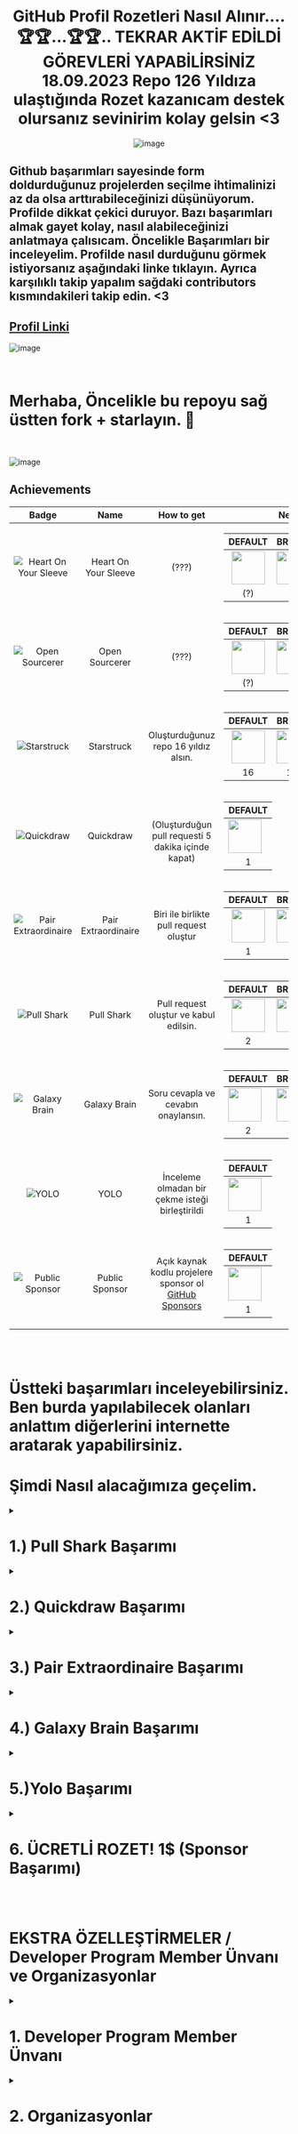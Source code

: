 <h1 align="center"> GitHub Profil Rozetleri Nasıl Alınır....🏆🏆...🏆🏆..
TEKRAR AKTİF EDİLDİ GÖREVLERİ YAPABİLİRSİNİZ 18.09.2023
Repo 126 Yıldıza ulaştığında Rozet kazanıcam destek olursanız sevinirim kolay gelsin <3 </h1>
<div align="center">
  
![image](https://user-images.githubusercontent.com/76253089/207732664-ad09ce9a-d336-4078-83e2-937c8b644ebe.png)


  
</div>

## Github başarımları sayesinde form doldurduğunuz projelerden seçilme ihtimalinizi az da olsa arttırabileceğinizi düşünüyorum. Profilde dikkat çekici duruyor. Bazı başarımları almak gayet kolay, nasıl alabileceğinizi anlatmaya çalısıcam. Öncelikle Başarımları bir inceleyelim. Profilde nasıl durduğunu görmek istiyorsanız aşağındaki linke tıklayın. Ayrıca karşılıklı takip yapalım sağdaki contributors kısmındakileri takip edin. <3

 <h2> <a href="https://github.com/kriptodostu" target="_blank">Profil Linki</a> </h2>
 
![image](https://user-images.githubusercontent.com/76253089/206989656-f57f282b-85ef-4c08-b632-bdc5ebac3ce9.png)


<br>

# Merhaba, Öncelikle bu repoyu sağ üstten fork + starlayın. 🥇
<br>

![image](https://user-images.githubusercontent.com/76253089/206909805-28666435-4b75-4ca0-b44b-83241bcd33dc.png) <br>


## Achievements

| Badge | Name | How to get | Needed amount | 
| :-: | :-: | :-: | :-: |
| ![Heart On Your Sleeve](https://github.githubassets.com/images/modules/profile/achievements/heart-on-your-sleeve-default.png) | Heart On Your Sleeve | (???) | <table>  <thead>  <tr>  <th>DEFAULT</th> <th>BRONZE</th>  <th>SILVER</th>  <th>GOLD</th>  </tr>  </thead>  <tbody>  <tr>  <td align="center"><img src="https://github.githubassets.com/images/modules/profile/achievements/heart-on-your-sleeve-default.png" width="60px"></td>   <td><img src="https://github.githubassets.com/images/modules/profile/achievements/heart-on-your-sleeve-bronze.png" width="60px" align="center"></td>  <td><img src="https://github.githubassets.com/images/modules/profile/achievements/heart-on-your-sleeve-silver.png" width="60px"></td>  <td><img src="https://github.githubassets.com/images/modules/profile/achievements/heart-on-your-sleeve-gold.png" width="60px"></td>  </tr>  <tr>  <td align="center">(?)</td>  <td align="center">(?)</td>  <td align="center">(?)</td>  <td align="center">(?)</td>  </tr>   </tbody>  </table> |
| ![Open Sourcerer](https://github.githubassets.com/images/modules/profile/achievements/open-sourcerer-default.png) | Open Sourcerer | (???) | <table>  <thead>  <tr>  <th>DEFAULT</th> <th>BRONZE</th>  <th>SILVER</th>  <th>GOLD</th>  </tr>  </thead>  <tbody>  <tr>  <td align="center"><img src="https://github.githubassets.com/images/modules/profile/achievements/open-sourcerer-default.png" width="60px"></td>   <td><img src="https://github.githubassets.com/images/modules/profile/achievements/open-sourcerer-bronze.png" width="60px" align="center"></td>  <td><img src="https://github.githubassets.com/images/modules/profile/achievements/open-sourcerer-silver.png" width="60px"></td>  <td><img src="https://github.githubassets.com/images/modules/profile/achievements/open-sourcerer-gold.png" width="60px"></td>  </tr>  <tr>  <td align="center">(?)</td>  <td align="center">(?)</td>  <td align="center">(?)</td>  <td align="center">(?)</td>  </tr>   </tbody>  </table> |
| ![Starstruck](https://github.githubassets.com/images/modules/profile/achievements/starstruck-default.png)                 | Starstruck         | Oluşturduğunuz repo 16 yıldız alsın. | <table>  <thead>  <tr>  <th>DEFAULT</th> <th>BRONZE</th>  <th>SILVER</th>  <th>GOLD</th>  </tr>  </thead>  <tbody>  <tr>  <td align="center"><img src="https://github.githubassets.com/images/modules/profile/achievements/starstruck-default.png" width="60px"></td>   <td><img src="https://github.githubassets.com/images/modules/profile/achievements/starstruck-bronze.png" width="60px" align="center"></td>  <td><img src="https://github.githubassets.com/images/modules/profile/achievements/starstruck-silver.png" width="60px"></td>  <td><img src="https://github.githubassets.com/images/modules/profile/achievements/starstruck-gold.png" width="60px"></td>  </tr>  <tr>  <td align="center">16</td>  <td align="center">128</td>  <td align="center">512</td>  <td align="center">4096</td>  </tr>   </tbody>  </table>      |
| ![Quickdraw](https://github.githubassets.com/images/modules/profile/achievements/quickdraw-default.png)                 | Quickdraw        | <br>(Oluşturduğun pull requesti 5 dakika içinde kapat) | <table>  <thead>  <tr>  <th>DEFAULT</th>  </tr>  </thead>  <tbody>  <tr>  <td><img src="https://github.githubassets.com/images/modules/profile/achievements/quickdraw-default.png" width="60px"></td> </tr>  <tr>  <td align="center">1</td> </tr>   </tbody>  </table> |
| ![Pair Extraordinaire](https://github.githubassets.com/images/modules/profile/achievements/pair-extraordinaire-default.png)     | Pair Extraordinaire  | Biri ile birlikte pull request oluştur | <table>  <thead>  <tr>  <th>DEFAULT</th> <th>BRONZE</th>  <th>SILVER</th>  <th>GOLD</th>  </tr>  </thead>  <tbody>  <tr>  <td align="center"><img src="https://github.githubassets.com/images/modules/profile/achievements/pair-extraordinaire-default.png" width="60px"></td>   <td><img src="https://github.githubassets.com/images/modules/profile/achievements/pair-extraordinaire-bronze.png" width="60px" align="center"></td>  <td><img src="https://github.githubassets.com/images/modules/profile/achievements/pair-extraordinaire-silver.png" width="60px"></td>  <td><img src="https://github.githubassets.com/images/modules/profile/achievements/pair-extraordinaire-gold.png" width="60px"></td>  </tr>  <tr>  <td align="center">1</td>  <td align="center">10</td>  <td align="center">24</td>  <td align="center">48</td>  </tr>   </tbody>  </table>      |
| ![Pull Shark](https://github.githubassets.com/images/modules/profile/achievements/pull-shark-default.png)     | Pull Shark  | Pull request oluştur ve kabul edilsin. | <table>  <thead>  <tr>  <th>DEFAULT</th> <th>BRONZE</th>  <th>SILVER</th>  <th>GOLD</th>  </tr>  </thead>  <tbody>  <tr>  <td align="center"><img src="https://github.githubassets.com/images/modules/profile/achievements/pull-shark-default.png" width="60px"></td>   <td><img src="https://github.githubassets.com/images/modules/profile/achievements/pull-shark-bronze.png" width="60px" align="center"></td>  <td><img src="https://github.githubassets.com/images/modules/profile/achievements/pull-shark-silver.png" width="60px"></td>  <td><img src="https://github.githubassets.com/images/modules/profile/achievements/pull-shark-gold.png" width="60px"></td>  </tr>  <tr>  <td align="center">2</td>  <td align="center">16</td>  <td align="center">128</td>  <td align="center">1024</td>  </tr>   </tbody>  </table>      |
| ![Galaxy Brain](https://github.githubassets.com/images/modules/profile/achievements/galaxy-brain-default.png) | Galaxy Brain | Soru cevapla ve cevabın onaylansın.<br> | <table>  <thead>  <tr>  <th>DEFAULT</th> <th>BRONZE</th>  <th>SILVER</th>  <th>GOLD</th>  </tr>  </thead>  <tbody>  <tr>  <td><img src="https://github.githubassets.com/images/modules/profile/achievements/galaxy-brain-default.png" width="60px"></td>  <td><img src="https://github.githubassets.com/images/modules/profile/achievements/galaxy-brain-bronze.png" width="60px" align="center"></td>  <td><img src="https://github.githubassets.com/images/modules/profile/achievements/galaxy-brain-silver.png" width="60px"></td>  <td><img src="https://github.githubassets.com/images/modules/profile/achievements/galaxy-brain-gold.png" width="60px"></td>  </tr>  <tr>  <td align="center">2</td> <td align="center">8</td>  <td align="center">16</td>  <td align="center">32</td>  </tr>   </tbody>  </table>
| ![YOLO](https://github.githubassets.com/images/modules/profile/achievements/yolo-default.png)                 | YOLO        | İnceleme olmadan bir çekme isteği birleştirildi | <table>  <thead>  <tr>  <th>DEFAULT</th>  </tr>  </thead>  <tbody>  <tr>  <td><img src="https://github.githubassets.com/images/modules/profile/achievements/yolo-default.png" width="60px"></td> </tr>  <tr>  <td align="center">1</td> </tr>   </tbody>  </table> |
| ![Public Sponsor](https://github.githubassets.com/images/modules/profile/achievements/public-sponsor-default.png)                 | Public Sponsor        | Açık kaynak kodlu projelere sponsor ol [GitHub Sponsors](https://github.com/sponsors) | <table>  <thead>  <tr>  <th>DEFAULT</th>  </tr>  </thead>  <tbody>  <tr>  <td><img src="https://github.githubassets.com/images/modules/profile/achievements/public-sponsor-default.png" width="60px"></td> </tr>  <tr>  <td align="center">1</td> </tr>   </tbody>  </table> |

<br>
<br>

# Üstteki başarımları inceleyebilirsiniz. Ben burda yapılabilecek olanları anlattım diğerlerini internette aratarak yapabilirsiniz.

# Şimdi Nasıl alacağımıza geçelim. 
<details>
  <summary> <h1> 1.) Pull Shark Başarımı</summary> </h1>
  
![image](https://user-images.githubusercontent.com/76253089/206911235-310c096c-3a02-4373-9838-88aab91194e0.png)
<h3> Bu başarım için 2 kere Pull Request oluşturmanız gerekiyor. Bu repo üzerinden işlemleri gerçekleştiricez.

# Önce Bu repoyu sağ üstten forklayın, Sonra profilinize gidip Repositories kısmından Github-Basarimlar reposuna girin.</h3>

# İşaretlediğim kalem işaretine tıklayıp düzenleme aşamasına gelin
![image](https://user-images.githubusercontent.com/76253089/206911370-11792ad3-9289-4719-b2db-e8ed7774288d.png)

# İşaretlediğim yazının sonuna nokta koyun (.) 
![image](https://user-images.githubusercontent.com/76253089/206911480-6ee927f2-0fa7-4d6f-aeea-256d47096e28.png)

# Sayfayı aşağı çekin ve Commit changes kısmındaki "Create a new branch .... start a pull requesti seçin ve Propose changes tusuna basın
![image](https://user-images.githubusercontent.com/76253089/206911522-a8f4a78e-5ff3-4311-b8fa-bbd444cbf64f.png)

# Burda ise direk Create Pull Requeste basın
![image](https://user-images.githubusercontent.com/76253089/206911691-2684f01f-4cbf-457d-b6bf-a8ee0a404e7f.png)

# Şimdi oluşturduğunuz Pull Requesti bana iletmeniz gerekiyor alttakine tıklayın
 <h2> <a href="https://github.com/kriptodostu/Github-Basarimlar/compare/" target="_blank">Buraya tıklayın!</a> </h2>
<br>

# Buraya dikkat edin Bu şekilde olması gerekiyor onu ayarlayın <br>
  ![image](https://user-images.githubusercontent.com/76253089/206920394-3b685ebc-2ada-4775-826a-86216fd82576.png)
base reposity: kriptodostu/Github-Basarimlar base: main <- kullaniciadin/Github-basarimlar compare: forkismi-patch-1
![image](https://user-images.githubusercontent.com/76253089/206915095-cc3bbff1-d5d0-40bf-bfb2-8d2f9c2ae7ec.png)
# Ayarladıktan sonra Create Pull request diyip açılan ekranda Tekrar pull requeste basın
![image](https://user-images.githubusercontent.com/76253089/206915324-eba6b284-b95f-4db5-b109-2083195a061d.png)

# Bu işlemi 2 kere tekrarlayın. Başarım için 2 kere Pull Request oluşturmalısınız.Ben onayladıktan sonra rozetleriniz hesabınıza tanımlanacak. İletişim için tgden yazabilirsiniz @enzifiri
</details>

  
  <details>
  <summary> <h1> 2.) Quickdraw Başarımı</summary> </h1>
    <img width="148" alt="quickdraw-default" src="https://user-images.githubusercontent.com/76253089/206917825-c542872e-6413-401d-8076-bbe4786af1cf.png">
    <h3> Bu başarımda da pull request yapmamız gerekiyor ama bu sefer açtığınız pull requesti close diyip kapatacaksınız. </h3>
    
    
 # Shark Başarımındaki gibi bu repoyu forklayın ve forkladığınız repoyu düzenlemeye geçin. Sonrasında pull requesti oluşturun.
![image](https://user-images.githubusercontent.com/76253089/206917890-c9634194-5848-417f-bd12-fe7e4c70b4f0.png)
    
<br>
    
 # Sonra açılan sayfada işaretli yere basıp pull requesti kapatın işlem bu kadar basit...
    
![image](https://user-images.githubusercontent.com/76253089/206918372-765a550e-6aba-43f5-9f0d-95595cda51cd.png)
    
  </details>
  
  <details>
  <summary> <h1> 3.) Pair Extraordinaire Başarımı</summary> </h1>
  
<img width="148" alt="pair-extraordinaire-default" src="https://user-images.githubusercontent.com/76253089/206920463-8e7d274c-f5c2-4193-9194-0355b493f21d.png">

<h3> Bu başarım için pull request oluşturucaz, yorum kısmına verdiğim kodu yazıp öyle isteği göndereceksiniz.

# Önce Bu repoyu sağ üstten forklayın, Sonra profilinize gidip Repositories kısmından Github-Basarimlar reposuna girin.</h3>

# İşaretlediğim kalem işaretine tıklayıp düzenleme aşamasına gelin
![image](https://user-images.githubusercontent.com/76253089/206911370-11792ad3-9289-4719-b2db-e8ed7774288d.png)

# İşaretlediğim yazının sonuna nokta koyun (.) 
![image](https://user-images.githubusercontent.com/76253089/206911480-6ee927f2-0fa7-4d6f-aeea-256d47096e28.png)

# Sayfayı aşağı çekin ve Commit changes kısmındaki "Create a new branch .... start a pull requesti seçin ve altta verdiğim komutu yorum kısmına yapıştırın. Propose changes tusuna basın
    
```
Co-authored-by: Kral001 <kral16024@gmail.com>
Co-authored-by: @kriptodostu <kriptodostu@gmail.com>
```
    
![image](https://user-images.githubusercontent.com/76253089/206920157-95529e70-a1f4-4b67-a37d-741550558aca.png)

# Burda ise direk Create Pull Requeste basın
![image](https://user-images.githubusercontent.com/76253089/206911691-2684f01f-4cbf-457d-b6bf-a8ee0a404e7f.png)

# Şimdi oluşturduğunuz Pull Requesti bana iletmeniz gerekiyor alttaki yazıya tıklayın
 <h2> <a href="https://github.com/kriptodostu/Github-Basarimlar/compare/" target="_blank">Buraya tıklayın!</a> </h2>
<br>

# Buraya dikkat edin açılan ekranda bu kısmı düzenlemeniz lazım aşağıdaki örnek foto ve yazıyı inceleyebilirsiniz. <br>
![image](https://user-images.githubusercontent.com/76253089/206920394-3b685ebc-2ada-4775-826a-86216fd82576.png)

base reposity: kriptodostu/Github-Basarimlar base: main <- kullaniciadin/Github-basarimlar compare: forkismi-patch-1
![image](https://user-images.githubusercontent.com/76253089/206915095-cc3bbff1-d5d0-40bf-bfb2-8d2f9c2ae7ec.png)
# Ayarladıktan sonra Create Pull request diyip açılan ekranda Tekrar pull requeste basın
![image](https://user-images.githubusercontent.com/76253089/206915324-eba6b284-b95f-4db5-b109-2083195a061d.png)

# İşlem bu kadardı.. Sonrasında pull requestinizin onaylanmasını bekleyin. Sorunuz varsa Rues Community chat üzerinden beni etiketleyerek sorabilirsiniz @enzifiri
</details>

   
<details>
  <summary> <h1> 4.) Galaxy Brain Başarımı </summary> </h1>
  
  <img width="148" alt="galaxy-brain-default" src="https://user-images.githubusercontent.com/76253089/206925619-918db619-98d9-4bdc-aeb1-6aad99d7ba35.png">
  
<br>
  
  ## Bu rozet için 2 adet soruya cevap verip, soru sahibinin cevabınızı onaylaması gerekmektedir.

## Öncelikle alttaki yazıya tıklayın açılan sayfada cevaplanmamış herhangi bi soruya girin
<h2> <a href="https://github.com/kriptodostu/Github-Basarimlar/discussions" target="_blank">Buraya tıklayın!</a> </h2>
  
![image](https://user-images.githubusercontent.com/76253089/206925855-b905faa2-b59b-4ac8-948d-2b3023139d13.png)

## Sonra herhangi bi yazı yazıp comment tusuna basın
![image](https://user-images.githubusercontent.com/76253089/206925984-673f1913-ff44-4421-b7cf-d77a13a4db89.png)

## Rozet için 2 soruyu yanıtlamanız gerekiyor. Aynı soruya 2 kere cevap veremiyorsunuz. Geri dönüp farklı soruyu yanıtlayın.

## Soruları ben tek tek yazıyorum eğer boşta soru kalmamışsa telegramdan bana ulaşın @enzifiri

  </details>
  
  <details>
  <summary> <h1> 5.)Yolo Başarımı </summary> </h1>
    
![image](https://user-images.githubusercontent.com/76253089/207735460-88ac55e1-a1fa-4300-98bf-2bb7a51b3d5d.png)
    
  ## Bu rozet için oluşturduğunuz repoya bir kullanıcı atayacaksınız, sonrasında pull request oluşturup inceleyen olarak eklediğiniz kişiyi seçeceksiniz.
  
  # Profilinize gidin ve yeni repo oluşturun
  
  ![image](https://user-images.githubusercontent.com/76253089/206999008-3cb99795-dffa-4236-9115-ab71acd12304.png)

  # Açılan ekranda aşağıdaki ayarların aynısını yapın ve create tusuna basın.
  
  ![image](https://user-images.githubusercontent.com/76253089/206999222-87cea311-54c4-4a44-b89f-89c458e5e633.png)

  # Sırasıyla işaretlediğim yerlere basın
  
  ![image](https://user-images.githubusercontent.com/76253089/206999890-4b4f2e6b-4b78-4ab3-9a72-64991da12236.png)
  
  # E posta adresimi yazmanız gerekiyor, bu işlem beni sizin reponuzda değişiklik yapabilmemi sağlıyor.
  
  ```
  kriptodostu@gmail.com
  ```
  
![image](https://user-images.githubusercontent.com/76253089/207000155-15560761-0330-40d4-8435-058105bd2b11.png)

  ## Sonra reponuza geri dönün ve kalem butonuna basıp reponuzu düzenleyin. Herhangi bi yere nokta koyun ve aşağı çekin pull request oluşturun.

  ![image](https://user-images.githubusercontent.com/76253089/207000489-86a95a57-7a00-4c70-82dd-8e4da473c7f1.png)

  ## Açılan sayfada sağda Reviewers kısmı var beni oraya ekleyin ve create pull requeste basın 
  
  ![image](https://user-images.githubusercontent.com/76253089/207000717-c030e1f1-52f6-4163-b6ce-692463e22af4.png)

  ## Repo sizin olduğu için pull requesti direk merge ederek onaylayabiliyorsunuz. İşlem bu kadardı

  ![image](https://user-images.githubusercontent.com/76253089/207000883-4ac00127-f57e-440f-9d05-02ba2f404fe9.png)

  ## Dikkat, reviewers kısmında gözükmüyorsam muhtemelen isteğinizi onaylamamışımdır. Bana telegramdan github kullanıcı adınızı iletin Telegramım @enzifiri
</details>

  

 <details>
  <summary> <h1> 6. ÜCRETLİ ROZET! 1$ (Sponsor Başarımı) </summary> </h1>
   
![image](https://user-images.githubusercontent.com/76253089/207735554-205d7a96-e594-4975-b14f-fb588abd3aa2.png)

  # Arkadaşlar bu rozeti alabilmek için açık kaynak kodlu bir projeye (profile de olabilir ama projeyi öneririm) sponsor olmanız gerekiyor, ben bunu curl projesine 1 dolar yatırarak yaptım dilerseniz siz de hem rozeti hem de + sponsoring kısmını açabilirsiniz. Aşağıdan profilimi inceleyebilirsiniz.

  ![image](https://user-images.githubusercontent.com/76253089/207731053-67a9c855-922c-431f-95b1-ead64cb79129.png)

  ![image](https://user-images.githubusercontent.com/76253089/207730963-fb2f906f-c85c-4679-8b63-a832f22e2fec.png)
  
  # Curl projesinin sponsor kısmına git, sponsor tuşuna tıklayacaksınız aşağıdakı bağlantıdan direk gidebilirsiniz
  
  <h2> <a href="https://github.com/sponsors/curl?frequency=one-time&" target="_blank">Buraya tıklayın!</a> </h2>
  
  # Select a tier kısmının One-Time olduğundan emin olun ve oraya 1$ yazın, sonra select tusuna tıklayın.
  
  ![image](https://user-images.githubusercontent.com/76253089/207731463-3aa88971-4b39-458e-bda7-87020f122fe4.png)

  # Sonrasında sizden ödeme için kart bilgilerini istiyor o bilgileri girdikten sonra son bir işlem kalıyor, aşağıda belirttiğim gibi yapın ve sponsor curla basın işlem bu kadar...

![image](https://user-images.githubusercontent.com/76253089/207731917-dd355b96-997d-4b39-9370-fa4dcf92af89.png)
   
</details>

<br>
    
<br>
    
<h1> EKSTRA ÖZELLEŞTİRMELER / Developer Program Member Ünvanı ve Organizasyonlar </h1>

<details>
      
<summary> <h1> 1. Developer Program Member Ünvanı </summary> </h1>
  
![image](https://user-images.githubusercontent.com/76253089/207735766-2ebcc4dd-00ac-43d7-9ff8-a33323c883a4.png)

<br>
  
## Merhaba bu ünvanı almak için mail + websitenizin olması gerekiyor. Benim websitemi referans gösterebilirsiniz. Aşağıdaki linke gidin ve işaretlediğim kısıma basın.

 <h2> <a href="https://docs.github.com/en/developers/overview/github-developer-program" target="_blank">Site Linki</a> </h2>

![image](https://user-images.githubusercontent.com/76253089/207733337-2850692d-0617-4880-8120-81ec735e40de.png)
 
<br>
  
## Açılan kısımda kayıt ekranı açılacak işaretlediğim alanda Email + Website istiyor, Email adresinize kendi adresinizi website kısmına aşağıdaki siteyi girin
      
```
https://enzifiri.me/
```

![image](https://user-images.githubusercontent.com/76253089/207736042-f7b4444d-17f2-44c7-acf1-42851c861e10.png)
      
<br>
  
## Bilgileri girdikten sonra Register for the GitHub Developer Program butonuna basın ve ünvanınızı alın

![image](https://user-images.githubusercontent.com/76253089/207735976-b677c8e2-92c0-4572-ba65-ec7b5cdf235d.png)

      
</details>


<details>
      
<summary> <h1> 2. Organizasyonlar </summary> </h1>

![image](https://user-images.githubusercontent.com/76253089/207739584-a83b6ba5-7067-49b1-a13c-325b7c005039.png)

## Şuan kurduğum 6 organizasyon var, bunlara dahil olabilmek için aşağıya github e-mail adresinizi bırakın.

  <h2>  <a href="https://forms.gle/PEPTefozft7rRkW99" target="_blank">Buraya tıklayın!</a> </h2>

</details>

